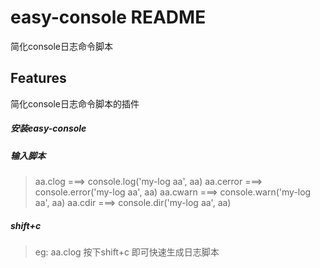 # easy-console README
简化console日志命令脚本

## Features
简化console日志命令脚本的插件


##### 安装easy-console
##### 输入脚本
> aa.clog ===> console.log('my-log aa', aa)
> aa.cerror ===> console.error('my-log aa', aa)
> aa.cwarn ===> console.warn('my-log aa', aa)
> aa.cdir ===> console.dir('my-log aa', aa)
##### shift+c
> eg: aa.clog
> 按下shift+c 即可快速生成日志脚本


